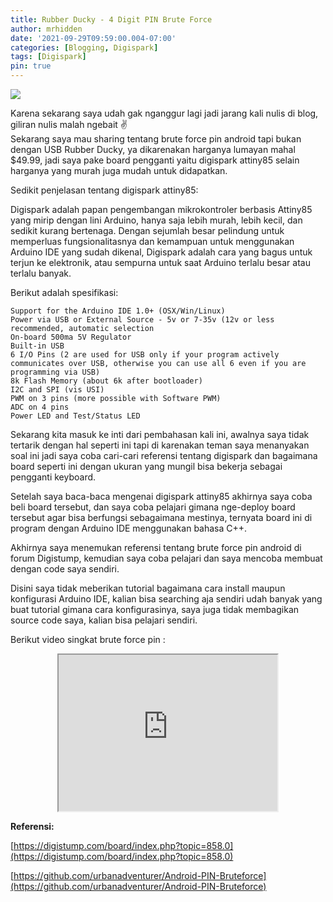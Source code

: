 ```yaml
---
title: Rubber Ducky - 4 Digit PIN Brute Force
author: mrhidden
date: '2021-09-29T09:59:00.004-07:00'
categories: [Blogging, Digispark]
tags: [Digispark]
pin: true
---
```


![](https://1.bp.blogspot.com/-EVpuHde-BP8/YVSWzREMtuI/AAAAAAAABAM/uBtJYTOXb4oQvSK1K4JDs5cYelh-_FasgCLcBGAsYHQ/s600/Digispark-Attiny85.jpg)

Karena sekarang saya udah gak nganggur lagi jadi jarang kali nulis di blog, giliran nulis malah ngebait ✌️
\
Sekarang saya mau sharing tentang brute force pin android tapi bukan dengan USB Rubber Ducky, ya dikarenakan harganya lumayan mahal $49.99, jadi saya pake board pengganti yaitu digispark attiny85 selain harganya yang murah juga mudah untuk didapatkan.

Sedikit penjelasan tentang digispark attiny85:

Digispark adalah papan pengembangan mikrokontroler berbasis Attiny85 yang mirip dengan lini Arduino, hanya saja lebih murah, lebih kecil, dan sedikit kurang bertenaga. Dengan sejumlah besar pelindung untuk memperluas fungsionalitasnya dan kemampuan untuk menggunakan Arduino IDE yang sudah dikenal, Digispark adalah cara yang bagus untuk terjun ke elektronik, atau sempurna untuk saat Arduino terlalu besar atau terlalu banyak.

Berikut adalah spesifikasi:

    Support for the Arduino IDE 1.0+ (OSX/Win/Linux)
    Power via USB or External Source - 5v or 7-35v (12v or less recommended, automatic selection
    On-board 500ma 5V Regulator
    Built-in USB
    6 I/O Pins (2 are used for USB only if your program actively communicates over USB, otherwise you can use all 6 even if you are programming via USB)
    8k Flash Memory (about 6k after bootloader)
    I2C and SPI (vis USI)
    PWM on 3 pins (more possible with Software PWM)
    ADC on 4 pins
    Power LED and Test/Status LED

Sekarang kita masuk ke inti dari pembahasan kali ini, awalnya saya tidak tertarik dengan hal seperti ini tapi di karenakan teman saya menanyakan soal ini jadi saya coba cari-cari referensi tentang digispark dan bagaimana board seperti ini dengan ukuran yang mungil bisa bekerja sebagai pengganti keyboard.

Setelah saya baca-baca mengenai digispark attiny85 akhirnya saya coba beli board tersebut, dan saya coba pelajari gimana nge-deploy board tersebut agar bisa berfungsi sebagaimana mestinya, ternyata board ini di program dengan Arduino IDE menggunakan bahasa C++.

Akhirnya saya menemukan referensi tentang brute force pin android di forum Digistump, kemudian saya coba pelajari dan saya mencoba membuat dengan code saya sendiri.

Disini saya tidak meberikan tutorial bagaimana cara install maupun konfigurasi Arduino IDE, kalian bisa searching aja sendiri udah banyak yang buat tutorial gimana cara konfigurasinya, saya juga tidak membagikan source code saya, kalian bisa pelajari sendiri.

Berikut video singkat brute force pin :

  <center>
  <iframe src="https://drive.google.com/file/d/138psqdh9xto9SnVwwGhpiUIuC0Gc-ar-/preview" width="350" height="250" mozallowfullscreen="mozallowfullscreen"></iframe>
  </center>

**Referensi:**

[https://digistump.com/board/index.php?topic=858.0](https://digistump.com/board/index.php?topic=858.0)

[https://github.com/urbanadventurer/Android-PIN-Bruteforce](https://github.com/urbanadventurer/Android-PIN-Bruteforce)